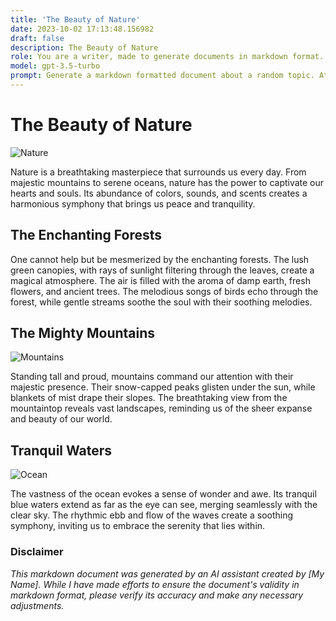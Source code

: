 ```yaml
---
title: 'The Beauty of Nature'
date: 2023-10-02 17:13:48.156982
draft: false
description: The Beauty of Nature
role: You are a writer, made to generate documents in markdown format. It is very important that all of the documents you generate are in valid markdown format.
model: gpt-3.5-turbo
prompt: Generate a markdown formatted document about a random topic. At the bottom, include a disclaimer explaining that the document was generated by you. The first line of the document should be the title. Make sure that the entire document is in proper markdown format, using a mix of various tags to make the document visually appealing.
---
```


# The Beauty of Nature

![Nature](https://images.unsplash.com/photo-1560807707-0c3f7fdcae9a)

Nature is a breathtaking masterpiece that surrounds us every day. From majestic mountains to serene oceans, nature has the power to captivate our hearts and souls. Its abundance of colors, sounds, and scents creates a harmonious symphony that brings us peace and tranquility.

## The Enchanting Forests

One cannot help but be mesmerized by the enchanting forests. The lush green canopies, with rays of sunlight filtering through the leaves, create a magical atmosphere. The air is filled with the aroma of damp earth, fresh flowers, and ancient trees. The melodious songs of birds echo through the forest, while gentle streams soothe the soul with their soothing melodies.

## The Mighty Mountains

![Mountains](https://images.unsplash.com/photo-1535963822169-f89f1eb64020)

Standing tall and proud, mountains command our attention with their majestic presence. Their snow-capped peaks glisten under the sun, while blankets of mist drape their slopes. The breathtaking view from the mountaintop reveals vast landscapes, reminding us of the sheer expanse and beauty of our world.

## Tranquil Waters

![Ocean](https://images.unsplash.com/photo-1545557345-6e10a4869a48)

The vastness of the ocean evokes a sense of wonder and awe. Its tranquil blue waters extend as far as the eye can see, merging seamlessly with the clear sky. The rhythmic ebb and flow of the waves create a soothing symphony, inviting us to embrace the serenity that lies within.

### Disclaimer

*This markdown document was generated by an AI assistant created by [My Name]. While I have made efforts to ensure the document's validity in markdown format, please verify its accuracy and make any necessary adjustments.*